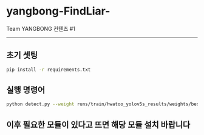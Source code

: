 # yangbong-FindLiar-
Team YANGBONG 컨텐츠 #1

---
## 초기 셋팅
```bash
pip install -r requirements.txt
```


## 실행 명령어 
```bash
python detect.py --weight runs/train/hwatoo_yolov5s_results/weights/best.pt --img 640 --conf 0.5 --source 0

```

## 이후 필요한 모듈이 있다고 뜨면 해당 모듈 설치 바랍니다 
